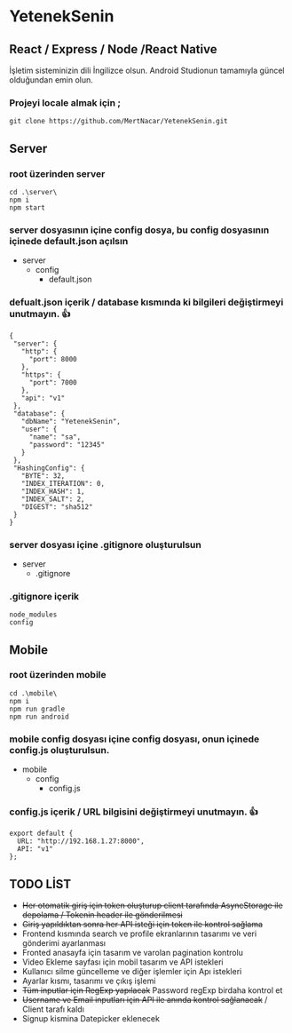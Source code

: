 # YetenekSenin
## React / Express / Node /React Native

İşletim sisteminizin dili İngilizce olsun.
Android Studionun tamamıyla güncel olduğundan emin olun.

### Projeyi locale almak için ;
```
git clone https://github.com/MertNacar/YetenekSenin.git
```

## Server
### root üzerinden server
```
cd .\server\
npm i
npm start 
```

### server dosyasının içine config dosya, bu config dosyasının içinede default.json açılsın
* server
  * config
    * default.json
    
 ### defualt.json içerik / database kısmında ki bilgileri değiştirmeyi unutmayın. :+1:
 ```
{
  "server": {
    "http": {
      "port": 8000
    },
    "https": {
      "port": 7000
    },
    "api": "v1"
  },
  "database": {
    "dbName": "YetenekSenin",
    "user": {
      "name": "sa",
      "password": "12345"
    }
  },
  "HashingConfig": {
    "BYTE": 32,
    "INDEX_ITERATION": 0,
    "INDEX_HASH": 1,
    "INDEX_SALT": 2,
    "DIGEST": "sha512"
  }
}
```

### server dosyası içine .gitignore oluşturulsun 

* server
  * .gitignore

### .gitignore içerik

```
node_modules
config
```

## Mobile

### root üzerinden mobile
```
cd .\mobile\
npm i
npm run gradle
npm run android 
```

### mobile config dosyası içine config dosyası, onun içinede config.js oluşturulsun. ###

* mobile
  * config
    * config.js
    
 ### config.js içerik / URL bilgisini değiştirmeyi unutmayın. :+1:
```
export default {
  URL: "http://192.168.1.27:8000",
  API: "v1"
};
```

## TODO LİST

* ~~Her otomatik giriş için token oluşturup client tarafında AsyncStorage ile depolama / Tokenin header ile gönderilmesi~~
* ~~Giriş yapıldıktan sonra her API isteği için token ile kontrol sağlama~~
* Frontend kısmında search ve profile ekranlarının tasarımı ve veri gönderimi ayarlanması
* Fronted anasayfa için tasarım ve varolan pagination kontrolu
* Video Ekleme sayfası için mobil tasarım ve API istekleri 
* Kullanıcı silme güncelleme ve diğer işlemler için Apı istekleri
* Ayarlar kısmı, tasarımı ve çıkış işlemi
* ~~Tüm inputlar için RegExp yapılacak~~ Password regExp birdaha kontrol et
* ~~Username ve Email inputları için API ile anında kontrol sağlanacak~~ / Client tarafı kaldı
* Signup kismina Datepicker eklenecek
